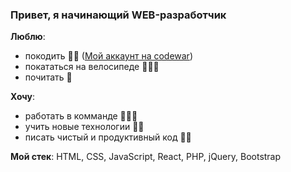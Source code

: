 ### Привет, я начинающий WEB-разработчик
**Люблю**:
- покодить 👨‍💻 ([Мой аккаунт на codewar](https://www.codewars.com/users/rnikolaenkov2))
- покататься на велосипеде 🚴🏻‍♀️
- почитать 📖

**Хочу**:
- работать в комманде 🧑‍🤝‍🧑
- учить новые технологии 👨‍🎓
- писать чистый и продуктивный код 👨‍💻

**Мой стек**: HTML, CSS, JavaScript, React, PHP, jQuery, Bootstrap 


<!--
**rnikolaenkov2/rnikolaenkov2** is a ✨ _special_ ✨ repository because its `README.md` (this file) appears on your GitHub profile.

Here are some ideas to get you started:

- 🔭 I’m currently working on ...
- 🌱 I’m currently learning ...
- 👯 I’m looking to collaborate on ...
- 🤔 I’m looking for help with ...
- 💬 Ask me about ...
- 📫 How to reach me: ...
- 😄 Pronouns: ...
- ⚡ Fun fact: ...
-->
